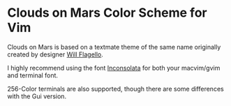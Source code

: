 # Clouds on Mars Color Scheme for Vim

Clouds on Mars is based on a textmate theme of the same name originally
created by designer [Will Flagello](https://twitter.com/flvgello).

I highly recommend using the font
[Inconsolata](http://www.levien.com/type/myfonts/inconsolata.html) for
both your macvim/gvim and terminal font.

256-Color terminals are also supported, though there are some
differences with the Gui version.
